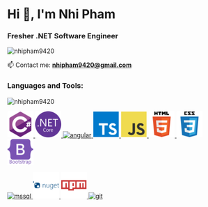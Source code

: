 <h1 align="left">Hi 👋, I'm Nhi Pham</h1>
<h3 align="left">Fresher .NET Software Engineer</h3>

<p align="left"> <img src="https://komarev.com/ghpvc/?username=nhipham9420&label=Profile%20views&color=0e75b6&style=flat" alt="nhipham9420" /> </p>

📫 Contact me: **nhipham9420@gmail.com**

<h3 align="left">Languages and Tools:</h3>
<p align="left"></p>
<p><img align="center" src="https://github-readme-stats.vercel.app/api/top-langs?username=nhipham9420&show_icons=true&locale=en&layout=compact" alt="nhipham9420" /></p>


<a href="https://www.w3schools.com/cs/" target="_blank" rel="noreferrer"> <img src="https://raw.githubusercontent.com/devicons/devicon/master/icons/csharp/csharp-original.svg" alt="csharp" width="60" height="60"/> </a>   <a href="https://dotnet.microsoft.com/" target="_blank" rel="noreferrer"> <img src="https://raw.githubusercontent.com/devicons/devicon/master/icons/dotnetcore/dotnetcore-original.svg" alt="dotnet" width="60" height="60"/> </a>   <a href="https://angular.io" target="_blank" rel="noreferrer"> <img src="https://angular.io/assets/images/logos/angular/angular.svg" alt="angular" width="60" height="60"/> </a>   <a href="https://www.typescriptlang.org/" target="_blank" rel="noreferrer"> <img src="https://raw.githubusercontent.com/devicons/devicon/master/icons/typescript/typescript-original.svg" alt="typescript" width="60" height="60"/> </a>   <a href="https://developer.mozilla.org/en-US/docs/Web/JavaScript" target="_blank" rel="noreferrer"> <img src="https://raw.githubusercontent.com/devicons/devicon/master/icons/javascript/javascript-original.svg" alt="javascript" width="60" height="60"/> </a>   <a href="https://www.w3.org/html/" target="_blank" rel="noreferrer"> <img src="https://raw.githubusercontent.com/devicons/devicon/master/icons/html5/html5-original-wordmark.svg" alt="html5" width="60" height="60"/> </a>   <a href="https://www.w3schools.com/css/" target="_blank" rel="noreferrer"> <img src="https://raw.githubusercontent.com/devicons/devicon/master/icons/css3/css3-original-wordmark.svg" alt="css3" width="60" height="60"/> </a>   <a href="https://getbootstrap.com" target="_blank" rel="noreferrer"> <img src="https://raw.githubusercontent.com/devicons/devicon/master/icons/bootstrap/bootstrap-plain-wordmark.svg" alt="bootstrap" width="60" height="60"/> </a>


<a href="https://www.microsoft.com/en-us/sql-server" target="_blank" rel="noreferrer"> <img src="https://www.svgrepo.com/show/303229/microsoft-sql-server-logo.svg" alt="mssql" width="60" height="60"/> </a>   <a href="https://dotnet.microsoft.com/" target="_blank" rel="noreferrer"> <img src="https://raw.githubusercontent.com/devicons/devicon/master/icons/nuget/nuget-original-wordmark.svg" alt="dotnet" width="60" height="60"/> </a>   <a href="https://dotnet.microsoft.com/" target="_blank" rel="noreferrer"> <img src="https://raw.githubusercontent.com/devicons/devicon/master/icons/npm/npm-original-wordmark.svg" alt="dotnet" width="60" height="60"/> </a>   <a href="https://git-scm.com/" target="_blank" rel="noreferrer"> <img src="https://www.vectorlogo.zone/logos/git-scm/git-scm-icon.svg" alt="git" width="60" height="60"/> </a>   
   
